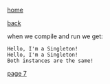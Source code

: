 [home](./page01.md)

[back](./page05.md)

when we compile and run we get:

```
Hello, I'm a Singleton!
Hello, I'm a Singleton!
Both instances are the same!
```

[page 7](./page07.md)
